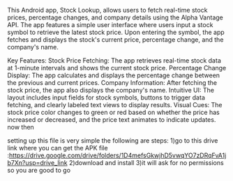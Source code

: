 This Android app, Stock Lookup, allows users to fetch real-time stock prices, percentage changes, and company details using the Alpha Vantage API. The app features a simple user interface where users input a stock symbol to retrieve the latest stock price. Upon entering the symbol, the app fetches and displays the stock's current price, percentage change, and the company's name.


Key Features: Stock Price Fetching: The app retrieves real-time stock data at 1-minute intervals and shows the current stock price. Percentage Change Display: The app calculates and displays the percentage change between the previous and current prices. Company Information: After fetching the stock price, the app also displays the company's name. Intuitive UI: The layout includes input fields for stock symbols, buttons to trigger data fetching, and clearly labeled text views to display results. Visual Cues: The stock price color changes to green or red based on whether the price has increased or decreased, and the price text animates to indicate updates.
now then

setting up this file is very simple the following are steps:
1)go to this drive link where you can get the APK file :https://drive.google.com/drive/folders/1D4mefsGkwjhD5vwqYO7zDRqFvA1jb7Xn?usp=drive_link
2)download and install
3)it will ask for no permissions so you are good to go
